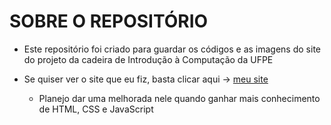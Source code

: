 # SOBRE O REPOSITÓRIO

- Este repositório foi criado para guardar os códigos e as imagens do site do projeto da cadeira de Introdução à Computação da UFPE

- Se quiser ver o site que eu fiz, basta clicar aqui → [meu site](https://www.cin.ufpe.br/~jpbmtl/)

  - Planejo dar uma melhorada nele quando ganhar mais conhecimento de HTML, CSS e JavaScript
